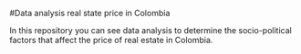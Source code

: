 #Data analysis real state price in Colombia 

In this repository you can see data analysis to determine the socio-political factors that affect the price of real estate in Colombia.
